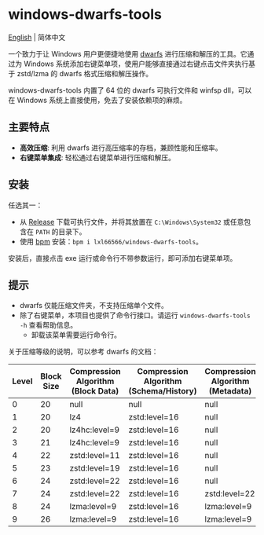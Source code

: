 # windows-dwarfs-tools

[English](README.md) | 简体中文

一个致力于让 Windows 用户更便捷地使用 [dwarfs](https://github.com/mhx/dwarfs) 进行压缩和解压的工具。它通过为 Windows 系统添加右键菜单项，使用户能够直接通过右键点击文件夹执行基于 zstd/lzma 的 dwarfs 格式压缩和解压操作。

windows-dwarfs-tools 内置了 64 位的 dwarfs 可执行文件和 winfsp dll，可以在 Windows 系统上直接使用，免去了安装依赖项的麻烦。

## 主要特点

- **高效压缩**: 利用 dwarfs 进行高压缩率的存档，兼顾性能和压缩率。
- **右键菜单集成**: 轻松通过右键菜单进行压缩和解压。

## 安装

任选其一：

- 从 [Release](https://github.com/lxl66566/windows-dwarfs-tools/releases) 下载可执行文件，并将其放置在 `C:\Windows\System32` 或任意包含在 `PATH` 的目录下。
- 使用 [bpm](https://github.com/lxl66566/bpm) 安装：`bpm i lxl66566/windows-dwarfs-tools`。

安装后，直接点击 exe 运行或命令行不带参数运行，即可添加右键菜单项。

## 提示

- dwarfs 仅能压缩文件夹，不支持压缩单个文件。
- 除了右键菜单，本项目也提供了命令行接口。请运行 `windows-dwarfs-tools -h` 查看帮助信息。
  - 卸载该菜单需要运行命令行。

关于压缩等级的说明，可以参考 dwarfs 的文档：

| Level | Block Size | Compression Algorithm (Block Data) | Compression Algorithm (Schema/History) | Compression Algorithm (Metadata) | Window Size/Step | Inode Order |
| ----- | ---------- | ---------------------------------- | -------------------------------------- | -------------------------------- | ---------------- | ----------- |
| 0     | 20         | null                               | null                                   | null                             | 0 / 0            | none        |
| 1     | 20         | lz4                                | zstd:level=16                          | null                             | 0 / 0            | path        |
| 2     | 20         | lz4hc:level=9                      | zstd:level=16                          | null                             | 0 / 0            | path        |
| 3     | 21         | lz4hc:level=9                      | zstd:level=16                          | null                             | 12 / 1           | similarity  |
| 4     | 22         | zstd:level=11                      | zstd:level=16                          | null                             | 12 / 2           | similarity  |
| 5     | 23         | zstd:level=19                      | zstd:level=16                          | null                             | 12 / 2           | similarity  |
| 6     | 24         | zstd:level=22                      | zstd:level=16                          | null                             | 12 / 3           | nilsimsa    |
| 7     | 24         | zstd:level=22                      | zstd:level=16                          | zstd:level=22                    | 12 / 3           | nilsimsa    |
| 8     | 24         | lzma:level=9                       | zstd:level=16                          | lzma:level=9                     | 12 / 4           | nilsimsa    |
| 9     | 26         | lzma:level=9                       | zstd:level=16                          | lzma:level=9                     | 12 / 4           | nilsimsa    |

